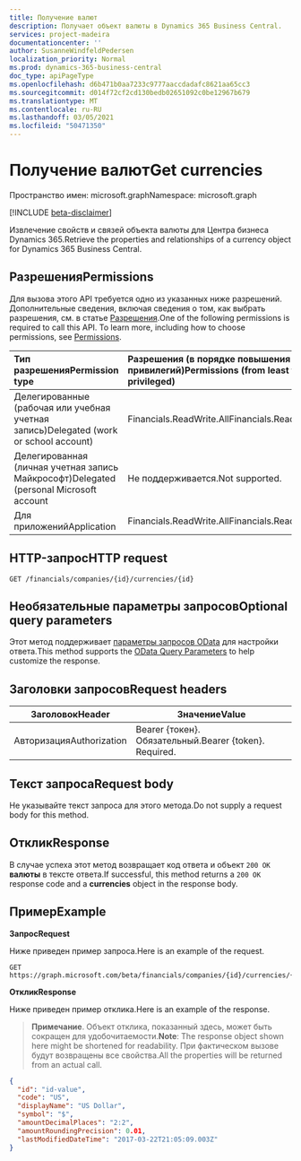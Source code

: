 ```yaml
---
title: Получение валют
description: Получает объект валюты в Dynamics 365 Business Central.
services: project-madeira
documentationcenter: ''
author: SusanneWindfeldPedersen
localization_priority: Normal
ms.prod: dynamics-365-business-central
doc_type: apiPageType
ms.openlocfilehash: d6b471b0aa7233c9777aaccdadafc8621aa65cc3
ms.sourcegitcommit: d014f72cf2cd130bedb02651092c0be12967b679
ms.translationtype: MT
ms.contentlocale: ru-RU
ms.lasthandoff: 03/05/2021
ms.locfileid: "50471350"
---
```

# <a name="get-currencies"></a><span data-ttu-id="bbef8-103">Получение валют</span><span class="sxs-lookup"><span data-stu-id="bbef8-103">Get currencies</span></span>

<span data-ttu-id="bbef8-104">Пространство имен: microsoft.graph</span><span class="sxs-lookup"><span data-stu-id="bbef8-104">Namespace: microsoft.graph</span></span>

[!INCLUDE [beta-disclaimer](../../includes/beta-disclaimer.md)]

<span data-ttu-id="bbef8-105">Извлечение свойств и связей объекта валюты для Центра бизнеса Dynamics 365.</span><span class="sxs-lookup"><span data-stu-id="bbef8-105">Retrieve the properties and relationships of a currency object for Dynamics 365 Business Central.</span></span>

## <a name="permissions"></a><span data-ttu-id="bbef8-106">Разрешения</span><span class="sxs-lookup"><span data-stu-id="bbef8-106">Permissions</span></span>
<span data-ttu-id="bbef8-p101">Для вызова этого API требуется одно из указанных ниже разрешений. Дополнительные сведения, включая сведения о том, как выбрать разрешения, см. в статье [Разрешения](/graph/permissions-reference).</span><span class="sxs-lookup"><span data-stu-id="bbef8-p101">One of the following permissions is required to call this API. To learn more, including how to choose permissions, see [Permissions](/graph/permissions-reference).</span></span>

|<span data-ttu-id="bbef8-109">Тип разрешения</span><span class="sxs-lookup"><span data-stu-id="bbef8-109">Permission type</span></span> |<span data-ttu-id="bbef8-110">Разрешения (в порядке повышения привилегий)</span><span class="sxs-lookup"><span data-stu-id="bbef8-110">Permissions (from least to most privileged)</span></span>|
|:---------------|:------------------------------------------|
|<span data-ttu-id="bbef8-111">Делегированные (рабочая или учебная учетная запись)</span><span class="sxs-lookup"><span data-stu-id="bbef8-111">Delegated (work or school account)</span></span>|<span data-ttu-id="bbef8-112">Financials.ReadWrite.All</span><span class="sxs-lookup"><span data-stu-id="bbef8-112">Financials.ReadWrite.All</span></span> |
|<span data-ttu-id="bbef8-113">Делегированная (личная учетная запись Майкрософт)</span><span class="sxs-lookup"><span data-stu-id="bbef8-113">Delegated (personal Microsoft account</span></span>|<span data-ttu-id="bbef8-114">Не поддерживается.</span><span class="sxs-lookup"><span data-stu-id="bbef8-114">Not supported.</span></span>|
|<span data-ttu-id="bbef8-115">Для приложений</span><span class="sxs-lookup"><span data-stu-id="bbef8-115">Application</span></span>|<span data-ttu-id="bbef8-116">Financials.ReadWrite.All</span><span class="sxs-lookup"><span data-stu-id="bbef8-116">Financials.ReadWrite.All</span></span>|

## <a name="http-request"></a><span data-ttu-id="bbef8-117">HTTP-запрос</span><span class="sxs-lookup"><span data-stu-id="bbef8-117">HTTP request</span></span>

```
GET /financials/companies/{id}/currencies/{id}
```

## <a name="optional-query-parameters"></a><span data-ttu-id="bbef8-118">Необязательные параметры запросов</span><span class="sxs-lookup"><span data-stu-id="bbef8-118">Optional query parameters</span></span>
<span data-ttu-id="bbef8-119">Этот метод поддерживает [параметры запросов OData](/graph/query-parameters) для настройки ответа.</span><span class="sxs-lookup"><span data-stu-id="bbef8-119">This method supports the [OData Query Parameters](/graph/query-parameters) to help customize the response.</span></span>

## <a name="request-headers"></a><span data-ttu-id="bbef8-120">Заголовки запросов</span><span class="sxs-lookup"><span data-stu-id="bbef8-120">Request headers</span></span>
|<span data-ttu-id="bbef8-121">Заголовок</span><span class="sxs-lookup"><span data-stu-id="bbef8-121">Header</span></span>|<span data-ttu-id="bbef8-122">Значение</span><span class="sxs-lookup"><span data-stu-id="bbef8-122">Value</span></span>|
|------|-----|
|<span data-ttu-id="bbef8-123">Авторизация</span><span class="sxs-lookup"><span data-stu-id="bbef8-123">Authorization</span></span>  |<span data-ttu-id="bbef8-p102">Bearer {токен}. Обязательный.</span><span class="sxs-lookup"><span data-stu-id="bbef8-p102">Bearer {token}. Required.</span></span> |

## <a name="request-body"></a><span data-ttu-id="bbef8-126">Текст запроса</span><span class="sxs-lookup"><span data-stu-id="bbef8-126">Request body</span></span>
<span data-ttu-id="bbef8-127">Не указывайте текст запроса для этого метода.</span><span class="sxs-lookup"><span data-stu-id="bbef8-127">Do not supply a request body for this method.</span></span>

## <a name="response"></a><span data-ttu-id="bbef8-128">Отклик</span><span class="sxs-lookup"><span data-stu-id="bbef8-128">Response</span></span>
<span data-ttu-id="bbef8-129">В случае успеха этот метод возвращает код ответа и объект `200 OK` **валюты** в тексте ответа.</span><span class="sxs-lookup"><span data-stu-id="bbef8-129">If successful, this method returns a `200 OK` response code and a **currencies** object in the response body.</span></span>

## <a name="example"></a><span data-ttu-id="bbef8-130">Пример</span><span class="sxs-lookup"><span data-stu-id="bbef8-130">Example</span></span>

<span data-ttu-id="bbef8-131">**Запрос**</span><span class="sxs-lookup"><span data-stu-id="bbef8-131">**Request**</span></span>

<span data-ttu-id="bbef8-132">Ниже приведен пример запроса.</span><span class="sxs-lookup"><span data-stu-id="bbef8-132">Here is an example of the request.</span></span>

```http
GET https://graph.microsoft.com/beta/financials/companies/{id}/currencies/{id}
```

<span data-ttu-id="bbef8-133">**Отклик**</span><span class="sxs-lookup"><span data-stu-id="bbef8-133">**Response**</span></span>

<span data-ttu-id="bbef8-134">Ниже приведен пример отклика.</span><span class="sxs-lookup"><span data-stu-id="bbef8-134">Here is an example of the response.</span></span> 

> <span data-ttu-id="bbef8-135">**Примечание**. Объект отклика, показанный здесь, может быть сокращен для удобочитаемости.</span><span class="sxs-lookup"><span data-stu-id="bbef8-135">**Note**: The response object shown here might be shortened for readability.</span></span> <span data-ttu-id="bbef8-136">При фактическом вызове будут возвращены все свойства.</span><span class="sxs-lookup"><span data-stu-id="bbef8-136">All the properties will be returned from an actual call.</span></span>

```json
{
  "id": "id-value",
  "code": "US",
  "displayName": "US Dollar",
  "symbol": "$",
  "amountDecimalPlaces": "2:2",
  "amountRoundingPrecision": 0.01,
  "lastModifiedDateTime": "2017-03-22T21:05:09.003Z"
}
```


